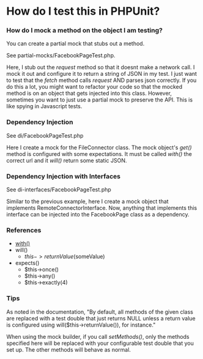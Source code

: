 How do I test this in PHPUnit?
==============================

### How do I mock a method on the object I am testing?

You can create a partial mock that stubs out a method. 

See partial-mocks/FacebookPageTest.php. 

Here, I stub out the _request_ method so that it doesnt make a network call. I mock it out and configure it to return a string of JSON in my test. I just want to test that the _fetch_ method calls _request_ AND parses json correctly. If you do this a lot, you might want to refactor your code so that the mocked method is on an object that gets injected into this class. However, sometimes you want to just use a partial mock to preserve the API. This is like spying in Javascript tests.


### Dependency Injection

See di/FacebookPageTest.php

Here I create a mock for the FileConnector class. The mock object's _get()_ method is configured with some expectations. It must be called _with()_ the correct url and it _will()_ return some static JSON.


### Dependency Injection with Interfaces

See di-interfaces/FacebookPageTest.php

Similar to the previous example, here I create a mock object that implements RemoteConnectorInterface. Now, anything that implements this interface can be injected into the FacebookPage class as a dependency.

### References

* [with()](http://phpunit.de/manual/current/en/test-doubles.html#test-doubles.mock-objects.examples.SubjectTest2.php)
* will()
	* $this->returnValue($someValue)
* expects()
	* $this->once()
	* $this->any()
	* $this->exactly(4)

### Tips

As noted in the documentation, "By default, all methods of the given class are replaced with a test double that just returns NULL unless a return value is configured using will($this->returnValue()), for instance."

When using the mock builder, if you call _setMethods()_, only the methods specified here will be replaced with your configurable test double that you set up. The other methods will behave as normal. 